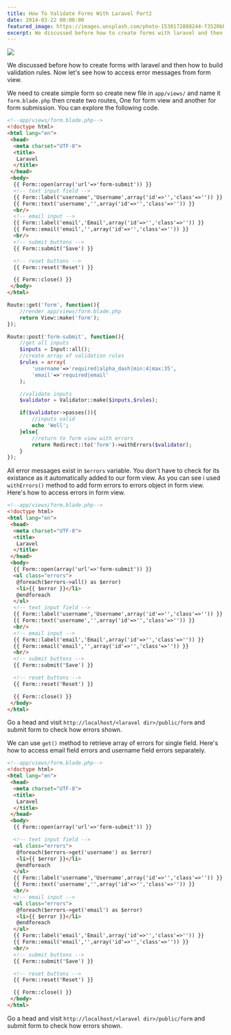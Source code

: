 ```yaml
---
title: How To Validate Forms With Laravel Part2
date: 2014-03-22 00:00:00
featured_image: https://images.unsplash.com/photo-1530172888244-f3520bbeaa55
excerpt: We discussed before how to create forms with laravel and then how to build validation rules. Now let's see how to access error messages from form view.
---
```


![](https://images.unsplash.com/photo-1530172888244-f3520bbeaa55)

We discussed before how to create forms with laravel and then how to build validation rules. Now let's see how to access error messages from form view.

We need to create simple form so create new file in `app/views/` and name it `form.blade.php` then create two routes, One for form view and another for form submission. You can explore the following code.

```html
<!--app/views/form.blade.php-->
<!doctype html>
<html lang="en">
 <head>
  <meta charset="UTF-8">
  <title>
   Laravel
  </title>
 </head>
 <body>
  {{ Form::open(array('url'=>'form-submit')) }}
  <!-- text input field -->
  {{ Form::label('username','Username',array('id'=>'','class'=>'')) }}
  {{ Form::text('username','',array('id'=>'','class'=>'')) }}
  <br/>
  <!-- email input -->
  {{ Form::label('email','Email',array('id'=>'','class'=>'')) }}
  {{ Form::email('email','',array('id'=>'','class'=>'')) }}
  <br/>
  <!-- submit buttons -->
  {{ Form::submit('Save') }}

  <!-- reset buttons -->
  {{ Form::reset('Reset') }}

  {{ Form::close() }}
 </body>
</html>
```

```php
Route::get('form', function(){
    //render app/views/form.blade.php
    return View::make('form');
});

Route::post('form-submit', function(){
    //get all inputs
    $inputs = Input::all();
    //create array of validation rules
    $rules = array(
        'username'=>'required|alpha_dash|min:4|max:35',
        'email'=>'required|email'
    );

    //validate inputs
    $validator = Validator::make($inputs,$rules);

    if($validator->passes()){
        //inputs valid
        echo 'Well';
    }else{
        //return to form view with errors
        return Redirect::to('form')->withErrors($validator);
    }
});
```

All error messages exist in `$errors` variable. You don't have to check for its existance as it automatically added to our form view. As you can see i used `withErrors()` method to add form errors to errors object in form view. Here's how to access errors in form view.

```html
<!--app/views/form.blade.php-->
<!doctype html>
<html lang="en">
 <head>
  <meta charset="UTF-8">
  <title>
   Laravel
  </title>
 </head>
 <body>
  {{ Form::open(array('url'=>'form-submit')) }}
  <ul class="errors">
   @foreach($errors->all() as $error)
   <li>{{ $error }}</li>
   @endforeach
  </ul>
  <!-- text input field -->
  {{ Form::label('username','Username',array('id'=>'','class'=>'')) }}
  {{ Form::text('username','',array('id'=>'','class'=>'')) }}
  <br/>
  <!-- email input -->
  {{ Form::label('email','Email',array('id'=>'','class'=>'')) }}
  {{ Form::email('email','',array('id'=>'','class'=>'')) }}
  <br/>
  <!-- submit buttons -->
  {{ Form::submit('Save') }}

  <!-- reset buttons -->
  {{ Form::reset('Reset') }}

  {{ Form::close() }}
 </body>
</html>
```

Go a head and visit `http://localhost/<laravel dir>/public/form` and submit form to check how errors shown.

We can use `get()` method to retrieve array of errors for single field. Here's how to access email field errors and username field errors separately.

```html
<!--app/views/form.blade.php-->
<!doctype html>
<html lang="en">
 <head>
  <meta charset="UTF-8">
  <title>
   Laravel
  </title>
 </head>
 <body>
  {{ Form::open(array('url'=>'form-submit')) }}

  <!-- text input field -->
  <ul class="errors">
   @foreach($errors->get('username') as $error)
   <li>{{ $error }}</li>
   @endforeach
  </ul>
  {{ Form::label('username','Username',array('id'=>'','class'=>'')) }}
  {{ Form::text('username','',array('id'=>'','class'=>'')) }}
  <br/>
  <!-- email input -->
  <ul class="errors">
   @foreach($errors->get('email') as $error)
   <li>{{ $error }}</li>
   @endforeach
  </ul>
  {{ Form::label('email','Email',array('id'=>'','class'=>'')) }}
  {{ Form::email('email','',array('id'=>'','class'=>'')) }}
  <br/>
  <!-- submit buttons -->
  {{ Form::submit('Save') }}

  <!-- reset buttons -->
  {{ Form::reset('Reset') }}

  {{ Form::close() }}
 </body>
</html>
```

Go a head and visit `http://localhost/<laravel dir>/public/form` and submit form to check how errors shown.
